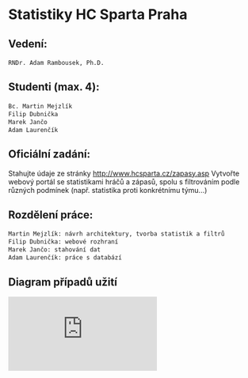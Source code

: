 # Statistiky HC Sparta Praha
## Vedení:

    RNDr. Adam Rambousek, Ph.D. 

## Studenti (max. 4):

    Bc. Martin Mejzlík
    Filip Dubnička
    Marek Jančo
    Adam Laurenčík
    
## Oficiální zadání:
Stahujte údaje ze stránky http://www.hcsparta.cz/zapasy.asp
Vytvořte webový portál se statistikami hráčů a zápasů, spolu s filtrováním podle různých podmínek (např. statistika proti konkrétnímu týmu...)

## Rozdělení práce:
    Martin Mejzlík: návrh architektury, tvorba statistik a filtrů
    Filip Dubnička: webové rozhraní
    Marek Jančo: stahování dat
    Adam Laurenčík: práce s databází
## Diagram případů užití
![alt text](https://github.com/martinm1/PB138/blob/devel/use-case.pdf?raw=true)
